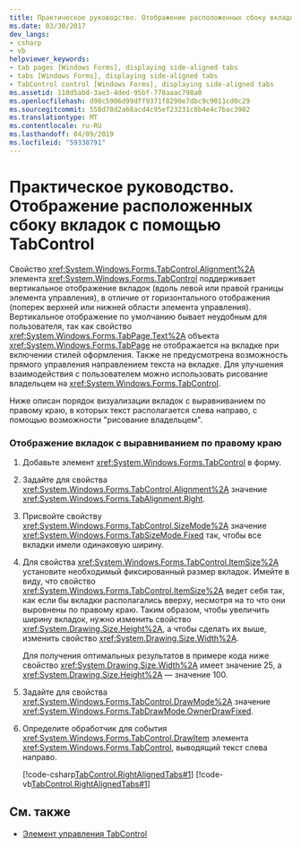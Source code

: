 ```yaml
---
title: Практическое руководство. Отображение расположенных сбоку вкладок с помощью TabControl
ms.date: 03/30/2017
dev_langs:
- csharp
- vb
helpviewer_keywords:
- tab pages [Windows Forms], displaying side-aligned tabs
- tabs [Windows Forms], displaying side-aligned tabs
- TabControl control [Windows Forms], displaying side-aligned tabs
ms.assetid: 110d5abd-3ae3-4ded-95bf-778aaac798a0
ms.openlocfilehash: d98c5906d99dff9371f8290e7dbc9c9011cd0c29
ms.sourcegitcommit: 558d78d2a68acd4c95ef23231c8b4e4c7bac3902
ms.translationtype: MT
ms.contentlocale: ru-RU
ms.lasthandoff: 04/09/2019
ms.locfileid: "59338791"
---
```

# <a name="how-to-display-side-aligned-tabs-with-tabcontrol"></a>Практическое руководство. Отображение расположенных сбоку вкладок с помощью TabControl
Свойство <xref:System.Windows.Forms.TabControl.Alignment%2A> элемента <xref:System.Windows.Forms.TabControl> поддерживает вертикальное отображение вкладок (вдоль левой или правой границы элемента управления), в отличие от горизонтального отображения (поперек верхней или нижней области элемента управления). Вертикальное отображение по умолчанию бывает неудобным для пользователя, так как свойство <xref:System.Windows.Forms.TabPage.Text%2A> объекта <xref:System.Windows.Forms.TabPage> не отображается на вкладке при включении стилей оформления. Также не предусмотрена возможность прямого управления направлением текста на вкладке. Для улучшения взаимодействия с пользователем можно использовать рисование владельцем на <xref:System.Windows.Forms.TabControl>.  
  
 Ниже описан порядок визуализации вкладок с выравниванием по правому краю, в которых текст располагается слева направо, с помощью возможности "рисование владельцем".  
  
### <a name="to-display-right-aligned-tabs"></a>Отображение вкладок с выравниванием по правому краю  
  
1. Добавьте элемент <xref:System.Windows.Forms.TabControl> в форму.  
  
2. Задайте для свойства <xref:System.Windows.Forms.TabControl.Alignment%2A> значение <xref:System.Windows.Forms.TabAlignment.Right>.  
  
3. Присвойте свойству <xref:System.Windows.Forms.TabControl.SizeMode%2A> значение <xref:System.Windows.Forms.TabSizeMode.Fixed> так, чтобы все вкладки имели одинаковую ширину.  
  
4. Для свойства <xref:System.Windows.Forms.TabControl.ItemSize%2A> установите необходимый фиксированный размер вкладок. Имейте в виду, что свойство <xref:System.Windows.Forms.TabControl.ItemSize%2A> ведет себя так, как если бы вкладки располагались вверху, несмотря на то что они выровнены по правому краю. Таким образом, чтобы увеличить ширину вкладок, нужно изменить свойство <xref:System.Drawing.Size.Height%2A>, а чтобы сделать их выше, изменить свойство <xref:System.Drawing.Size.Width%2A>.  
  
     Для получения оптимальных результатов в примере кода ниже свойство <xref:System.Drawing.Size.Width%2A> имеет значение 25, а <xref:System.Drawing.Size.Height%2A> — значение 100.  
  
5. Задайте для свойства <xref:System.Windows.Forms.TabControl.DrawMode%2A> значение <xref:System.Windows.Forms.TabDrawMode.OwnerDrawFixed>.  
  
6. Определите обработчик для события <xref:System.Windows.Forms.TabControl.DrawItem> элемента <xref:System.Windows.Forms.TabControl>, выводящий текст слева направо.  
  
     [!code-csharp[TabControl.RightAlignedTabs#1](~/samples/snippets/csharp/VS_Snippets_Winforms/TabControl.RightAlignedTabs/CS/Form1.cs#1)]
     [!code-vb[TabControl.RightAlignedTabs#1](~/samples/snippets/visualbasic/VS_Snippets_Winforms/TabControl.RightAlignedTabs/VB/Form1.vb#1)]  
  
## <a name="see-also"></a>См. также

- [Элемент управления TabControl](tabcontrol-control-windows-forms.md)
